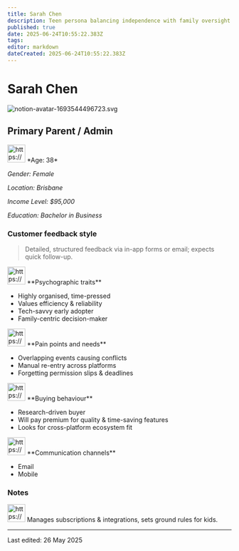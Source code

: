 ```yaml
---
title: Sarah Chen
description: Teen persona balancing independence with family oversight.
published: true
date: 2025-06-24T10:55:22.383Z
tags: 
editor: markdown
dateCreated: 2025-06-24T10:55:22.383Z
---
```


# Sarah Chen

![notion-avatar-1693544496723.svg](Mia%20Watson%20200b2bc5400e80ad927fdab857be2255/notion-avatar-1693544496723.svg)

## Primary Parent / Admin

<aside>
<img src="https://www.notion.so/icons/user_gray.svg" alt="https://www.notion.so/icons/user_gray.svg" width="40px" /> *Age: 38*

*Gender: Female*

*Location: Brisbane*

*Income Level: $95,000*

*Education: Bachelor in Business*

</aside>

### Customer feedback style

> Detailed, structured feedback via in-app forms or email; expects quick follow-up.
> 

<aside>
<img src="https://www.notion.so/icons/brain_blue.svg" alt="https://www.notion.so/icons/brain_blue.svg" width="40px" /> **Psychographic traits**

- Highly organised, time-pressed
- Values efficiency & reliability
- Tech-savvy early adopter
- Family-centric decision-maker
</aside>

<aside>
<img src="https://www.notion.so/icons/emoji-disappointed_pink.svg" alt="https://www.notion.so/icons/emoji-disappointed_pink.svg" width="40px" /> **Pain points and needs**

- Overlapping events causing conflicts
- Manual re-entry across platforms
- Forgetting permission slips & deadlines
</aside>

<aside>
<img src="https://www.notion.so/icons/shopping-cart_green.svg" alt="https://www.notion.so/icons/shopping-cart_green.svg" width="40px" /> **Buying behaviour**

- Research-driven buyer
- Will pay premium for quality & time-saving features
- Looks for cross-platform ecosystem fit
</aside>

<aside>
<img src="https://www.notion.so/icons/conversation_purple.svg" alt="https://www.notion.so/icons/conversation_purple.svg" width="40px" /> **Communication channels**

- Email
- Mobile
</aside>

### Notes

<aside>
<img src="https://www.notion.so/icons/reorder_gray.svg" alt="https://www.notion.so/icons/reorder_gray.svg" width="40px" /> Manages subscriptions & integrations, sets ground rules for kids.

</aside>

---

Last edited: 26 May 2025